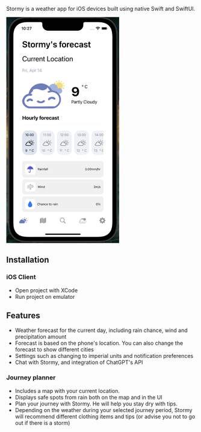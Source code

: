 Stormy is a weather app for iOS devices built using native Swift and SwiftUI.

<img src="./Screenshots/home page.png" alt="screenshot of app" width="300">

## Installation
### iOS Client
- Open project with XCode
- Run project on emulator

## Features
- Weather forecast for the current day, including rain chance, wind and precipitation amount
- Forecast is based on the phone's location. You can also change the forecast to show different cities
- Settings such as changing to imperial units and notification preferences
- Chat with Stormy, and integration of ChatGPT's API

### Journey planner
- Includes a map with your current location.
- Displays safe spots from rain both on the map and in the UI
- Plan your journey with Stormy. He will help you stay dry with tips.
- Depending on the weather during your selected journey period, Stormy will recommend different clothing items and tips (or advise you not to go out if there is a storm)



